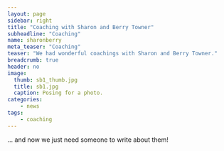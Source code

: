 ```yaml
---
layout: page
sidebar: right
title: "Coaching with Sharon and Berry Towner"
subheadline: "Coaching"
name: sharonberry
meta_teaser: "Coaching"
teaser: "We had wonderful coachings with Sharon and Berry Towner."
breadcrumb: true
header: no
image:
  thumb: sb1_thumb.jpg
  title: sb1.jpg
  caption: Posing for a photo.
categories:
    - news
tags:
    - coaching
---
```


... and now we just need someone to write about them!